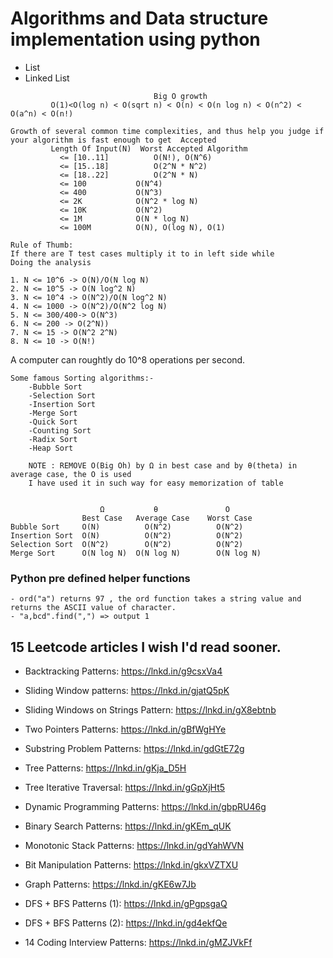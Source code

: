 # Algorithms and Data structure implementation using python
- List
- Linked List


```
                     			Big O growth
		 O(1)<O(log n) < O(sqrt n) < O(n) < O(n log n) < O(n^2) < O(a^n) < O(n!)
		 
Growth of several common time complexities, and thus help you judge if your algorithm is fast enough to get  Accepted  
		 Length Of Input(N)	 Worst Accepted Algorithm	   
		   <= [10..11]			O(N!), O(N^6)  
		   <= [15..18]			O(2^N * N^2)  
		   <= [18..22]			O(2^N * N)  
		   <= 100			O(N^4)  
		   <= 400			O(N^3)  
		   <= 2K			O(N^2 * log N)  
		   <= 10K			O(N^2)  
		   <= 1M			O(N * log N)  
		   <= 100M			O(N), O(log N), O(1)  
```

```
Rule of Thumb:
If there are T test cases multiply it to in left side while
Doing the analysis

1. N <= 10^6 -> O(N)/O(N log N)
2. N <= 10^5 -> O(N log^2 N)
3. N <= 10^4 -> O(N^2)/O(N log^2 N)
4. N <= 1000 -> O(N^2)/O(N^2 log N)
5. N <= 300/400-> O(N^3)
6. N <= 200 -> O(2^N))
7. N <= 15 -> O(N^2 2^N)
8. N <= 10 -> O(N!)
```
A computer can roughtly do 10^8 operations per second.

```
Some famous Sorting algorithms:-
	-Bubble Sort
	-Selection Sort
	-Insertion Sort
	-Merge Sort
	-Quick Sort
	-Counting Sort
	-Radix Sort
	-Heap Sort
	
	NOTE : REMOVE O(Big Oh) by Ω in best case and by θ(theta) in average case, the O is used
	I have used it in such way for easy memorization of table
	
```

                        Ω	        θ               O
                    Best Case   Average Case    Worst Case
	Bubble Sort     O(N)          O(N^2)          O(N^2)
	Insertion Sort  O(N)          O(N^2)          O(N^2)
	Selection Sort  O(N^2)        O(N^2)          O(N^2)
	Merge Sort      O(N log N)  O(N log N)        O(N log N)



### Python pre defined helper functions
```
- ord("a") returns 97 , the ord function takes a string value and returns the ASCII value of character.
- "a,bcd".find(",") => output 1
```

## 15 Leetcode articles I wish I'd read sooner.

- Backtracking Patterns: https://lnkd.in/g9csxVa4

- Sliding Window patterns: https://lnkd.in/gjatQ5pK

- Sliding Windows on Strings Pattern: https://lnkd.in/gX8ebtnb

- Two Pointers Patterns: https://lnkd.in/gBfWgHYe

- Substring Problem Patterns: https://lnkd.in/gdGtE72g

- Tree Patterns: https://lnkd.in/gKja_D5H

- Tree Iterative Traversal: https://lnkd.in/gGpXjHt5

- Dynamic Programming Patterns: https://lnkd.in/gbpRU46g

- Binary Search Patterns: https://lnkd.in/gKEm_qUK

- Monotonic Stack Patterns: https://lnkd.in/gdYahWVN

- Bit Manipulation Patterns: https://lnkd.in/gkxVZTXU

- Graph Patterns: https://lnkd.in/gKE6w7Jb

- DFS + BFS Patterns (1): https://lnkd.in/gPgpsgaQ

- DFS + BFS Patterns (2): https://lnkd.in/gd4ekfQe

- 14 Coding Interview Patterns: https://lnkd.in/gMZJVkFf



